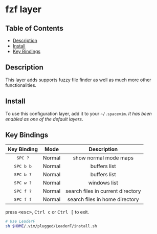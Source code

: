 # fzf layer

## Table of Contents

<!-- vim-markdown-toc GFM -->
* [Description](#description)
* [Install](#install)
* [Key Bindings](#key-bindings)

<!-- vim-markdown-toc -->

## Description

This layer adds supports fuzzy file finder as well as much more other functionalities.

## Install

To use this configuration layer, add it to your `~/.spacevim`. *It has been enabled as one of the default layers*.

## Key Bindings

Key Binding        | Mode   | Description
:---:              | :---:  | :---:
<kbd>SPC ?</kbd>   | Normal | show normal mode maps
<kbd>SPC b b</kbd> | Normal | buffers list
<kbd>SPC b ?</kbd> | Normal | buffers list
<kbd>SPC w ?</kbd> | Normal | windows list
<kbd>SPC f ?</kbd> | Normal | search files in current directory
<kbd>SPC f f</kbd> | Normal | search files in home directory

press <kbd>\<esc></kbd>, <kbd>Ctrl c</kbd> or <kbd>Ctrl [</kbd> to exit.


``` sh
# Use LeaderF
sh $HOME/.vim/plugged/LeaderF/install.sh
```
